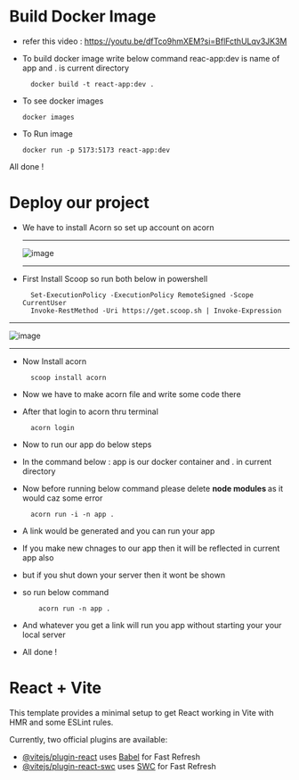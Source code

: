 # Build Docker Image
+ refer this video : https://youtu.be/dfTco9hmXEM?si=BflFcthULqv3JK3M
  
+ To build docker image write below command reac-app:dev is name of app and . is current directory
  
        docker build -t react-app:dev .
+ To see docker images
  
      docker images
+ To Run image

      docker run -p 5173:5173 react-app:dev
All done !
# Deploy our project 
+ We have to install Acorn so set up account on acorn
  
  <hr>
  
  ![image](https://github.com/aditimahabole/react-docker/assets/78752342/4eda9ce3-089c-4715-88db-1e01df1f3067)
  
  <hr>

+ First Install Scoop so run both below in powershell
 
        Set-ExecutionPolicy -ExecutionPolicy RemoteSigned -Scope CurrentUser
        Invoke-RestMethod -Uri https://get.scoop.sh | Invoke-Expression

<hr>

![image](https://github.com/aditimahabole/react-docker/assets/78752342/27c65f99-6ffd-4aac-a4a6-32cfde2d2e68)

<hr>

+ Now Install acorn
  
        scoop install acorn
+ Now we have to make acorn file and write some code there
+ After that login to acorn thru terminal

        acorn login
+ Now to run our app do below steps
+ In the command below : app is our docker container and . in current directory
+ Now before running below command please delete <strong> node modules </strong> as it would caz some error

        acorn run -i -n app .

+ A link would be generated and you can run your app
+ If you make new chnages to our app then it will be reflected in current app also
+ but if you shut down your server then it wont be shown
+ so run below command
    
          acorn run -n app .

+ And whatever you get a link will run you app without starting your your local server
+ All done !


# React + Vite

This template provides a minimal setup to get React working in Vite with HMR and some ESLint rules.

Currently, two official plugins are available:

- [@vitejs/plugin-react](https://github.com/vitejs/vite-plugin-react/blob/main/packages/plugin-react/README.md) uses [Babel](https://babeljs.io/) for Fast Refresh
- [@vitejs/plugin-react-swc](https://github.com/vitejs/vite-plugin-react-swc) uses [SWC](https://swc.rs/) for Fast Refresh
